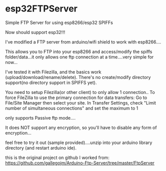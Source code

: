 # esp32FTPServer
Simple FTP Server for using esp8266/esp32 SPIFFs

Now should support esp32!!!  

I've modified a FTP server from arduino/wifi shield to work with esp8266....

This allows you to FTP into your esp8266 and access/modify the spiffs folder/data...it only allows one ftp connection at a time....very simple for now...

I've tested it with Filezilla, and the basics work (upload/download/rename/delete). There's no create/modify directory support(no directory support in SPIFFS yet).

You need to setup Filezilla(or other client) to only allow 1 connection..
To force FileZilla to use the primary connection for data transfers:
Go to File/Site Manager then select your site.
In Transfer Settings, check "Limit number of simultaneous connections" and set the maximum to 1

only supports Passive ftp mode....

It does NOT support any encryption, so you'll have to disable any form of encryption...

feel free to try it out (sample provided)....unzip into your arduino library directory (and restart arduino ide).


this is the original project on github I worked from: https://github.com/gallegojm/Arduino-Ftp-Server/tree/master/FtpServer
